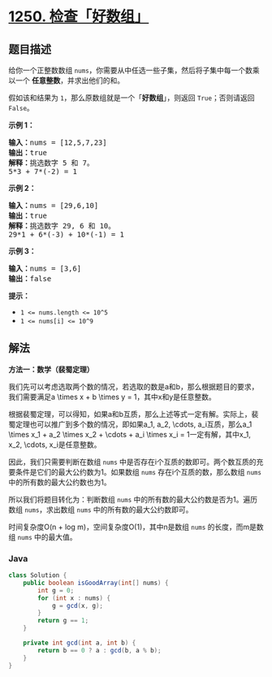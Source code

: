 # [1250. 检查「好数组」](https://leetcode.cn/problems/check-if-it-is-a-good-array)

## 题目描述

<p>给你一个正整数数组 <code>nums</code>，你需要从中任选一些子集，然后将子集中每一个数乘以一个 <strong>任意整数</strong>，并求出他们的和。</p>

<p>假如该和结果为&nbsp;<code>1</code>，那么原数组就是一个「<strong>好数组</strong>」，则返回 <code>True</code>；否则请返回 <code>False</code>。</p>

<p><strong>示例 1：</strong></p>

<pre><strong>输入：</strong>nums = [12,5,7,23]
<strong>输出：</strong>true
<strong>解释：</strong>挑选数字 5 和 7。
5*3 + 7*(-2) = 1
</pre>

<p><strong>示例 2：</strong></p>

<pre><strong>输入：</strong>nums = [29,6,10]
<strong>输出：</strong>true
<strong>解释：</strong>挑选数字 29, 6 和 10。
29*1 + 6*(-3) + 10*(-1) = 1
</pre>

<p><strong>示例 3：</strong></p>

<pre><strong>输入：</strong>nums = [3,6]
<strong>输出：</strong>false
</pre>

<p><strong>提示：</strong></p>

<ul>
	<li><code>1 &lt;= nums.length &lt;= 10^5</code></li>
	<li><code>1 &lt;= nums[i] &lt;= 10^9</code></li>
</ul>

## 解法

**方法一：数学（裴蜀定理）**

我们先可以考虑选取两个数的情况，若选取的数是a和b，那么根据题目的要求，我们需要满足a \times x + b \times y = 1，其中x和y是任意整数。

根据裴蜀定理，可以得知，如果a和b互质，那么上述等式一定有解。实际上，裴蜀定理也可以推广到多个数的情况，即如果a_1, a_2, \cdots, a_i互质，那么a_1 \times x_1 + a_2 \times x_2 + \cdots + a_i \times x_i = 1一定有解，其中x_1, x_2, \cdots, x_i是任意整数。

因此，我们只需要判断在数组 `nums` 中是否存在i个互质的数即可。两个数互质的充要条件是它们的最大公约数为1。如果数组 `nums` 存在i个互质的数，那么数组 `nums` 中的所有数的最大公约数也为1。

所以我们将题目转化为：判断数组 `nums` 中的所有数的最大公约数是否为1。遍历数组 `nums`，求出数组 `nums` 中的所有数的最大公约数即可。

时间复杂度O(n + log m)，空间复杂度O(1)，其中n是数组 `nums` 的长度，而m是数组 `nums` 中的最大值。

### **Java**

```java
class Solution {
    public boolean isGoodArray(int[] nums) {
        int g = 0;
        for (int x : nums) {
            g = gcd(x, g);
        }
        return g == 1;
    }

    private int gcd(int a, int b) {
        return b == 0 ? a : gcd(b, a % b);
    }
}
```
